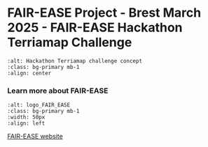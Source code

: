 # FAIR-EASE Project - Brest March 2025 - FAIR-EASE Hackathon Terriamap Challenge


```{image} ../content/Hackathon_excalidraw_red3.png
:alt: Hackathon Terriamap challenge concept
:class: bg-primary mb-1
:align: center
```


### Learn more about FAIR-EASE

```{image} ../content/logo_fair_ease.jpg
:alt: logo_FAIR_EASE
:class: bg-primary mb-1
:width: 50px
:align: left
```
[FAIR-EASE website](https://fairease.eu)




